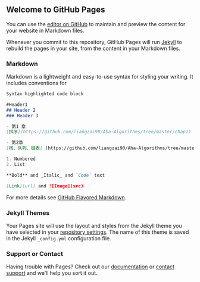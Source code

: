 ## Welcome to GitHub Pages

You can use the [editor on GitHub](https://github.com/liangzai90/Aha-Algorithms/edit/master/README.md) to maintain and preview the content for your website in Markdown files.

Whenever you commit to this repository, GitHub Pages will run [Jekyll](https://jekyllrb.com/) to rebuild the pages in your site, from the content in your Markdown files.

### Markdown

Markdown is a lightweight and easy-to-use syntax for styling your writing. It includes conventions for

```markdown
Syntax highlighted code block

#Header1 
## Header 2
### Header 3

- 第1 章
[排序](https://github.com/liangzai90/Aha-Algorithms/tree/master/chap1)

- 第2章
[栈、队列、链表] (https://github.com/liangzai90/Aha-Algorithms/tree/master/chap2)

1. Numbered
2. List

**Bold** and _Italic_ and `Code` text

[Link](url) and ![Image](src)
```

For more details see [GitHub Flavored Markdown](https://guides.github.com/features/mastering-markdown/).

### Jekyll Themes

Your Pages site will use the layout and styles from the Jekyll theme you have selected in your [repository settings](https://github.com/liangzai90/Aha-Algorithms/settings). The name of this theme is saved in the Jekyll `_config.yml` configuration file.

### Support or Contact

Having trouble with Pages? Check out our [documentation](https://help.github.com/categories/github-pages-basics/) or [contact support](https://github.com/contact) and we’ll help you sort it out.
